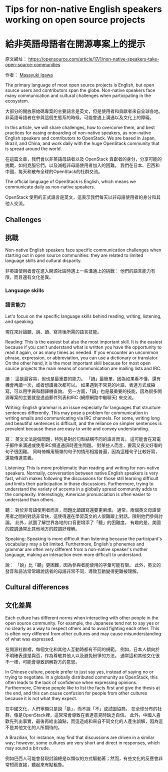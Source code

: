 # Tips for non-native English speakers working on open source projects

# 給非英語母語者在開源專案上的提示

原文網址： https://opensource.com/article/17/1/non-native-speakers-take-open-source-communities

作者： [Masayuki Igawa](https://opensource.com/users/masayukig)

The primary language of most open source projects is English, but open source users and contributors span the globe. Non-native speakers face many communication and cultural challenges when participating in the ecosystem.

大部分的開放原始碼專案的主要語言是英文，但是使用者和貢獻者來自全球各地。
非英語母語者在參與這個生態系的時候，可能會遇上溝通以及文化上的障礙。

In this article, we will share challenges, how to overcome them, and best practices for easing onboarding of non-native speakers, as non-native English speakers and contributors to OpenStack. We are based in Japan, Brazil, and China, and work daily with the huge OpenStack community that is spread around the world.

在這篇文章，我們會以非英語母語者以及 OpenStack 貢獻者的身分，分享可能的挑戰，如何克服它們，以及減輕非母語使用者加入的困難。
我們在日本、巴西和中國，每天和散布全球的OpenStack的社群交流。

The official language of OpenStack is English, which means we communicate daily as non-native speakers.

OpenStack 使用的正式語言是英文，這表示我們每天以非母語使用者的身分和其他人交流。

## Challenges

## 挑戰

Non-native English speakers face specific communication challenges when starting out in open source communities: they are related to limited language skills and cultural disparity.

非英語使用者會在進入開源社區時遇上一些溝通上的挑戰： 他們的語言能力有限，而且還有文化差異。

### Language skills

### 語言能力

Let's focus on the specific language skills behind reading, writing, listening, and speaking.

現在來討論聽、說、讀、寫背後所需的語言技能。

Reading: This is the easiest but also the most important skill. It is the easiest because if you can't understand what is written you have the opportunity to read it again, or as many times as needed. If you encounter an uncommon phrase, expression, or abbreviation, you can use a dictionary or translator. On the other hand, it is the most important skill because for most open source projects the main means of communication are mailing lists and IRC.

讀： 這是最容易，但也是最重要的能力。
「讀」最簡單，因為如果看不懂，還有機會再讀一次，或者想讀幾次都可以。
如果遇到不常見的片語、表達方式或縮寫，可以用字典和翻譯機查詢。
另一方面，「讀」也是最重要的技能，因為很多開源專案的主要就是透過郵件列表和IRC (網際網路中繼聊天) 來交流。

Writing: English grammar is an issue especially for languages that structure sentences differently. This may pose a problem for communication in writing emails and communicating via IRC channels. For some, writing long and beautiful sentences is difficult, and the reliance on simpler sentences is prevalent because these are easy to write and convey understanding.

寫： 英文文法是個問題，特別是對於句型結構不同的語言而言。
這可能會在寫電子郵件來溝通或使用IRC頻道通訊時產生問題。
對某些人而言，要寫又長又好看的句子很困難。
同時倚賴用簡單的句子的情形相當普遍，因為這種句子比較好寫，還能傳達意義。

Listening: This is more problematic than reading and writing for non-native speakers. Normally, conversation between native English speakers is very fast, which makes following the discussions for those still learning difficult and limits their participation in those discussions. Furthermore, trying to understand the variety of accents in a globally spread community adds to the complexity. Interestingly, American pronunciation is often easier to understand than others.

聽： 對於非母語使用者而言，問題比讀跟寫還要更麻煩。
通常，兩個英文母語使用者之間的對話非常快，這使得還在學習英文的人很難跟上對話，限制他們參與討論。
此外，試圖了解世界各地的口音更增添了「聽」的困難度。
有趣的是，美國的腔調通常比其他地方的腔調好理解。

Speaking: Speaking is more difficult than listening because the participant's vocabulary may a bit limited. Furthermore, English's phonemes and grammar are often very different from a non-native speaker's mother language, making an interaction even more difficult to understand.

說： 「說」比「聽」更困難，因為參與者能使用的字彙可能有限。
此外，英文的發音和語法常常跟說話者的母語非常不同，導致互動變得更難被理解。

## Cultural differences

## 文化差異

Each culture has different norms when interacting with other people in the open source community. For example, the Japanese tend not to say yes or no clearly as a way to respect others and to avoid fighting each other. This is often very different from other cultures and may cause misunderstanding of what was expressed.

在開源社群裡，每個文化和其他人互動時都有不同的規範。
例如，日本人傾向於不明確表達是與否，作為尊敬其他人以及避免紛爭的方法。
通常這和其他文化很不一樣，可能會導致誤解對方的意思。

In Chinese culture, people prefer to just say yes, instead of saying no or trying to negotiate. In a globally distributed community as OpenStack, this often leads to the lack of confidence when expressing opinions. Furthermore, Chinese people like to list the facts first and give the thesis at the end, and this can cause confusion for people from other cultures because it is not what they expect.

在中國文化，人們寧願只是說「是」，而不說「不」或試圖協商。
在全球分布的社群，像是OpenStack裡，這常常會導致在表達意見時缺乏自信。
此外，中國人喜歡先列出事實，最後再給出論點，而這造成和來自不同文化的人產生誤解，因為這不是其他文化的人所期待的。

A Brazilian, for instance, may find that discussions are driven in a similar way; however, some cultures are very short and direct in responses, which may sound a bit rude.

例如巴西人可能會發現討論總是以類似的方式驅動著；然而，有些文化的反應會非常短而直接，聽起來有點粗魯。
